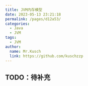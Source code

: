 ```yaml
---
title: JVM内存模型
date: 2023-05-13 23:21:18
permalink: /pages/d12a53/
categories:
  - Java
  - JVM
tags:
  - JVM
author: 
  name: Mr.Kusch
  link: https://github.com/kuschzzp
---
```

## TODO：待补充
